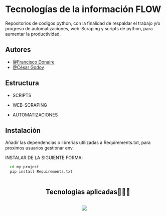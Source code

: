 
# Tecnologías de la información FLOW

Repositorios de codigos python, con la finalidad de respaldar el trabajo y/o progreso de automatizaciones, web-Scraping y scripts de python, para aumentar la productividad. 


## Autores

- [@Francisco Donaire](https://github.com/franciscoalejandro898/Tecnolog-a_Flow)
- [@César Godoy](https://github.com/franciscoalejandro898/Tecnolog-a_Flow)


## Estructura

- SCRIPTS

- WEB-SCRAPING

- AUTOMATIZACIONES

## Instalación

Añadir las dependencias o librerias utilizadas a Requirements.txt, para proximos usuarios gestionar env.

INSTALAR DE LA SIGUIENTE FORMA:

```bash
  cd my-project
  pip install Requirements.txt
```



<div id="user-content-toc">
  <ul align="center">
    <summary><h2 style="display: inline-block">Tecnologias aplicadas👨🏻‍💻</h2></summary>
  </ul>
</div>
<!--tech stack icons-->
<p align="center">
  <a href="https://skillicons.dev">
    <img src="https://skillicons.dev/icons?i=git,discord,github,gcp,mysql,py,django,vscode,anaconda,notion&perline=14" />
  </a>
</p>
